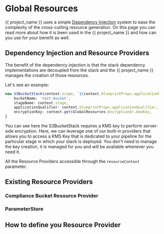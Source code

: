 # Global Resources

{{ project_name }} uses a simple [Dependency Injection](https://en.wikipedia.org/wiki/Dependency_injection#:~:text=Dependency%20injection%20aims%20to%20separate,how%20to%20construct%20those%20services) system to ease the complexity of the cross-cutting resource generation. On this page you can read more about how it is been used in the {{ project_name }} and how can you use for your benefit as well.

## Dependency Injection and Resource Providers

The benefit of the dependency injection is that the stack dependency implementations are decoupled from the stack and the {{ project_name }} manages the creation of those resources.

Let's see an example:

```typescript
new S3BucketStack(context.scope, `${context.blueprintProps.applicationName}S3Stack`, {
    bucketName: 'test-bucket',
    stageName: context.stage,
    applicationQualifier: context.blueprintProps.applicationQualifier,
    encryptionKey: context.get(GlobalResources.Encryption)!.kmsKey,
}
```

You can see here the S3BucketStack requires a KMS key to perform server-side encryption.
Here, we can leverage one of our built-in providers that allows you to access a KMS Key that is dedicated to your pipeline for the particular stage in which your stack is deployed.
You don't need to manage the key creation, it is managed for you and will be available whenever you need it.

All the Resource Providers accessible through the `resourceContext` parameter.

## Existing Resource Providers

### Compliance Bucket Resource Provider

### ParameterStore

## How to define you Resource Provider
